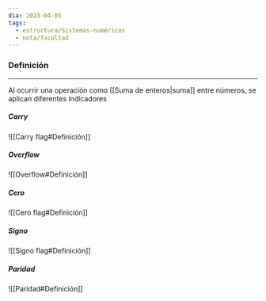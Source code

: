 ```yaml
---
dia: 2023-04-05
tags:
  - estructura/Sistemas-numéricos
  - nota/facultad
---
```

### Definición
---
Al ocurrir una operación como [[Suma de enteros|suma]] entre números, se aplican diferentes indicadores

##### Carry
![[Carry flag#Definición]]


##### Overflow
![[Overflow#Definición]]


##### Cero
![[Cero flag#Definición]]


##### Signo
![[Signo flag#Definición]]

##### Paridad
![[Paridad#Definición]]